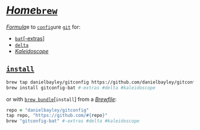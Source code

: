 [_Home_`brew`]
==============
[_Formula_]e to [`config`]ure [`git`] for:

* [`bat`][[-extras]]
* [`delta`]
* _[Kaleidoscope]_

[`install`]
-----------
~~~ sh
brew tap danielbayley/gitconfig https://github.com/danielbayley/gitconfig
brew install gitconfig-bat #-extras #delta #kaleidoscope
~~~
or with [`brew bundle`]\[`install`] from a _[Brewfile]_:
~~~ ruby
repo = "danielbayley/gitconfig"
tap repo, "https://github.com/#{repo}"
brew "gitconfig-bat" #-extras #delta #kaleidoscope
~~~

[_home_`brew`]:   https://brew.sh
[`tap`]:          https://docs.brew.sh/Taps
[_formula_]:      https://docs.brew.sh/Formula-Cookbook
[`install`]:      https://docs.brew.sh/Manpage#install-options-formulacask-
[`brew bundle`]:  https://docs.brew.sh/Manpage#bundle-subcommand
[brewfile]:       https://github.com/Homebrew/homebrew-bundle#usage

[`git`]:          https://git-scm.com
[`config`]:       https://git-scm.com/docs/git-config

[kaleidoscope]:   https://kaleidoscope.app/ksdiff

[`bat`]:          https://github.com/sharkdp/bat#git
[-extras]:        https://github.com/eth-p/bat-extras#readme
[`delta`]:        https://github.com/dandavison/delta#get-started
